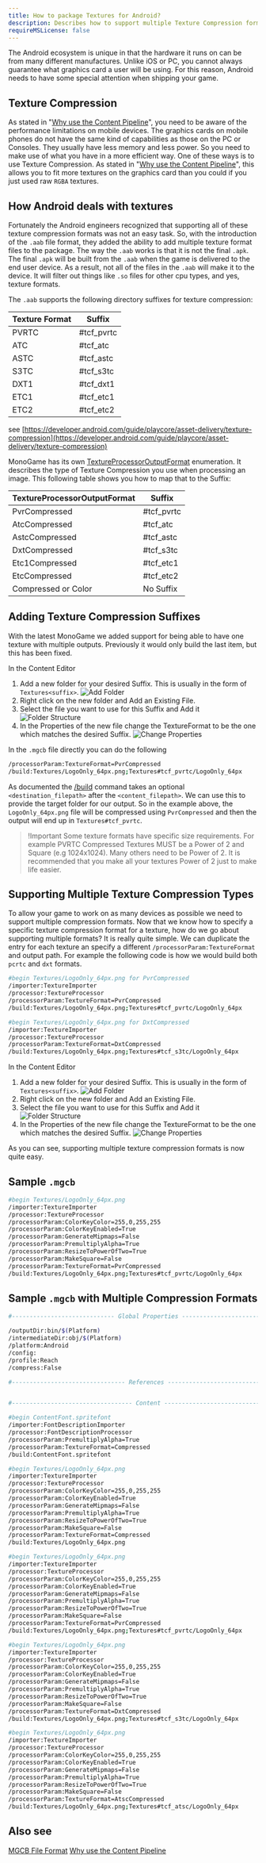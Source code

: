 ```yaml
---
title: How to package Textures for Android?
description: Describes how to support multiple Texture Compression formats for Android.
requireMSLicense: false
---
```


The Android ecosystem is unique in that the hardware it runs on can be from many different manufactures.
Unlike iOS or PC, you cannot always guarantee what graphics card a user will be using. For this reason,
Android needs to have some special attention when shipping your game.

## Texture Compression

As stated in "[Why use the Content Pipeline](https://docs.monogame.net/articles/getting_started/content_pipeline/why_content_pipeline.html)", you need to be aware of the performance limitations on mobile devices.
The graphics cards on mobile phones do not have the same kind of capabilities as those on the PC or Consoles.
They usually have less memory and less power. So you need to make use of what you have in a more efficient way.
One of these ways is to use Texture Compression. As stated in "[Why use the Content Pipeline](https://docs.monogame.net/articles/getting_started/content_pipeline/why_content_pipeline.html)", this allows you to fit more
textures on the graphics card than you could if you just used raw `RGBA` textures.

## How Android deals with textures

Fortunately the Android engineers recognized that supporting all of these texture compression formats
was not an easy task. So, with the introduction of the `.aab` file format, they added the ability to
add multiple texture format files to the package. The way the `.aab` works is that it is not the final
`.apk`. The final `.apk` will be built from the `.aab` when the game is delivered to the end user device.
As a result, not all of the files in the `.aab` will make it to the device. It will filter out things like
`.so` files for other cpu types, and yes, texture formats.

The `.aab` supports the following directory suffixes for texture compression:

| Texture Format | Suffix |
| -------------- | ------ |
| PVRTC | #tcf_pvrtc |
| ATC | #tcf_atc |
| ASTC| #tcf_astc |
| S3TC | #tcf_s3tc |
| DXT1 | #tcf_dxt1 |
| ETC1 | #tcf_etc1 |
| ETC2 | #tcf_etc2 |

see [https://developer.android.com/guide/playcore/asset-delivery/texture-compression](https://developer.android.com/guide/playcore/asset-delivery/texture-compression)

MonoGame has its own [TextureProcessorOutputFormat](https://docs.monogame.net/api/Microsoft.Xna.Framework.Content.Pipeline.Processors.TextureProcessorOutputFormat.html) enumeration. It describes the type of Texture Compression
you use when processing an image. This following table shows you how to map that to the Suffix:

| TextureProcessorOutputFormat | Suffix |
| -------------- | ------ |
| PvrCompressed | #tcf_pvrtc |
| AtcCompressed | #tcf_atc |
| AstcCompressed| #tcf_astc |
| DxtCompressed | #tcf_s3tc |
| Etc1Compressed | #tcf_etc1 |
| EtcCompressed | #tcf_etc2 |
| Compressed or Color | No Suffix |

## Adding Texture Compression Suffixes

With the latest MonoGame we added support for being able to have one texture with multiple outputs.
Previously it would only build the last item, but this has been fixed.

In the Content Editor

1. Add a new folder for your desired Suffix. This is usually in the form of `Textures<suffix>`.
  ![Add Folder](./images/HowTo_PackageTextures_Android_Add.png)
2. Right click on the new folder and Add an Existing File.
3. Select the file you want to use for this Suffix and Add it
   ![Folder Structure](./images/HowTo_PackageTextures_Android_Folder.png)
4. In the Properties of the new file change the TextureFormat to be the one which matches the desired Suffix.
   ![Change Properties](./images/HowTo_PackageTextures_AndroidATSC.png)

In the `.mgcb` file directly you can do the following

```bash
/processorParam:TextureFormat=PvrCompressed
/build:Textures/LogoOnly_64px.png;Textures#tcf_pvrtc/LogoOnly_64px
```

As documented the [/build](https://docs.monogame.net/articles/getting_started/tools/mgcb.html#build-content-file) command takes an optional `<destination_filepath>` after the `<content_filepath>`. We can use this to provide the target folder for our output.
So in the example above, the `LogoOnly_64px.png` file will be compressed using `PvrCompressed` and then the output will end up in `Textures#tcf_pvrtc`.

> !Important
> Some texture formats have specific size requirements. For example PVRTC Compressed Textures MUST be a Power of 2 and Square (e.g 1024x1024).
> Many others need to be Power of 2. It is recommended that you make all your textures Power of 2  just to make life easier.

## Supporting Multiple Texture Compression Types

To allow your game to work on as many devices as possible we need to support multiple compression formats. Now that we know how to specify a specific texture compression format for a texture, how do we go about supporting multiple formats? It is really quite simple. We can duplicate the entry for each texture an specify a different `/processorParam:TextureFormat` and output path. For example the following code is how we would build both `pcrtc` and `dxt` formats.

```bash
#begin Textures/LogoOnly_64px.png for PvrCompressed
/importer:TextureImporter
/processor:TextureProcessor
/processorParam:TextureFormat=PvrCompressed
/build:Textures/LogoOnly_64px.png;Textures#tcf_pvrtc/LogoOnly_64px

#begin Textures/LogoOnly_64px.png for DxtCompressed
/importer:TextureImporter
/processor:TextureProcessor
/processorParam:TextureFormat=DxtCompressed
/build:Textures/LogoOnly_64px.png;Textures#tcf_s3tc/LogoOnly_64px
```

In the Content Editor

1. Add a new folder for your desired Suffix. This is usually in the form of `Textures<suffix>`.
  ![Add Folder](./images/HowTo_PackageTextures_Android_Add.png)
2. Right click on the new folder and Add an Existing File.
3. Select the file you want to use for this Suffix and Add it
   ![Folder Structure](./images/HowTo_PackageTextures_Android_Folder.png)
4. In the Properties of the new file change the TextureFormat to be the one which matches the desired Suffix.
   ![Change Properties](./images/HowTo_PackageTextures_AndroidATSC.png)

As you can see, supporting multiple texture compression formats is now quite easy.

## Sample `.mgcb`

```bash
#begin Textures/LogoOnly_64px.png
/importer:TextureImporter
/processor:TextureProcessor
/processorParam:ColorKeyColor=255,0,255,255
/processorParam:ColorKeyEnabled=True
/processorParam:GenerateMipmaps=False
/processorParam:PremultiplyAlpha=True
/processorParam:ResizeToPowerOfTwo=True
/processorParam:MakeSquare=False
/processorParam:TextureFormat=PvrCompressed
/build:Textures/LogoOnly_64px.png;Textures#tcf_pvrtc/LogoOnly_64px
```

## Sample `.mgcb` with Multiple Compression Formats

```bash
#----------------------------- Global Properties ----------------------------#

/outputDir:bin/$(Platform)
/intermediateDir:obj/$(Platform)
/platform:Android
/config:
/profile:Reach
/compress:False

#-------------------------------- References --------------------------------#


#---------------------------------- Content ---------------------------------#

#begin ContentFont.spritefont
/importer:FontDescriptionImporter
/processor:FontDescriptionProcessor
/processorParam:PremultiplyAlpha=True
/processorParam:TextureFormat=Compressed
/build:ContentFont.spritefont

#begin Textures/LogoOnly_64px.png
/importer:TextureImporter
/processor:TextureProcessor
/processorParam:ColorKeyColor=255,0,255,255
/processorParam:ColorKeyEnabled=True
/processorParam:GenerateMipmaps=False
/processorParam:PremultiplyAlpha=True
/processorParam:ResizeToPowerOfTwo=True
/processorParam:MakeSquare=False
/processorParam:TextureFormat=Compressed
/build:Textures/LogoOnly_64px.png

#begin Textures/LogoOnly_64px.png
/importer:TextureImporter
/processor:TextureProcessor
/processorParam:ColorKeyColor=255,0,255,255
/processorParam:ColorKeyEnabled=True
/processorParam:GenerateMipmaps=False
/processorParam:PremultiplyAlpha=True
/processorParam:ResizeToPowerOfTwo=True
/processorParam:MakeSquare=False
/processorParam:TextureFormat=PvrCompressed
/build:Textures/LogoOnly_64px.png;Textures#tcf_pvrtc/LogoOnly_64px

#begin Textures/LogoOnly_64px.png
/importer:TextureImporter
/processor:TextureProcessor
/processorParam:ColorKeyColor=255,0,255,255
/processorParam:ColorKeyEnabled=True
/processorParam:GenerateMipmaps=False
/processorParam:PremultiplyAlpha=True
/processorParam:ResizeToPowerOfTwo=True
/processorParam:MakeSquare=False
/processorParam:TextureFormat=DxtCompressed
/build:Textures/LogoOnly_64px.png;Textures#tcf_s3tc/LogoOnly_64px

#begin Textures/LogoOnly_64px.png
/importer:TextureImporter
/processor:TextureProcessor
/processorParam:ColorKeyColor=255,0,255,255
/processorParam:ColorKeyEnabled=True
/processorParam:GenerateMipmaps=False
/processorParam:PremultiplyAlpha=True
/processorParam:ResizeToPowerOfTwo=True
/processorParam:MakeSquare=False
/processorParam:TextureFormat=AtscCompressed
/build:Textures/LogoOnly_64px.png;Textures#tcf_atsc/LogoOnly_64px
```

## Also see

[MGCB File Format](https://docs.monogame.net/articles/getting_started/tools/mgcb.html#build-content-file)
[Why use the Content Pipeline](https://docs.monogame.net/articles/getting_started/content_pipeline/why_content_pipeline.html)
